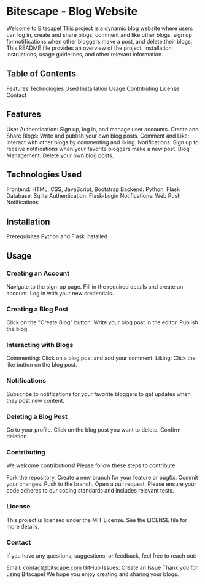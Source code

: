 # Bitescape - Blog Website
Welcome to Bitscape! This project is a dynamic blog website where users can log in, create and share blogs, comment and like other blogs, sign up for notifications when other bloggers make a post, and delete their blogs. This README file provides an overview of the project, installation instructions, usage guidelines, and other relevant information.

## Table of Contents
Features
Technologies Used
Installation
Usage
Contributing
License
Contact
## Features
User Authentication: Sign up, log in, and manage user accounts.
Create and Share Blogs: Write and publish your own blog posts.
Comment and Like: Interact with other blogs by commenting and liking.
Notifications: Sign up to receive notifications when your favorite bloggers make a new post.
Blog Management: Delete your own blog posts.
## Technologies Used
Frontend: HTML, CSS, JavaScript, Bootstrap
Backend: Python, Flask
Database: Sqlite
Authentication: Flask-Login
Notifications: Web Push Notifications
## Installation
Prerequisites
Python and Flask installed

## Usage
### Creating an Account
Navigate to the sign-up page.
Fill in the required details and create an account.
Log in with your new credentials.
### Creating a Blog Post
Click on the "Create Blog" button.
Write your blog post in the editor.
Publish the blog.
### Interacting with Blogs
Commenting: Click on a blog post and add your comment.
Liking: Click the like button on the blog post.
### Notifications
Subscribe to notifications for your favorite bloggers to get updates when they post new content.
### Deleting a Blog Post
Go to your profile.
Click on the blog post you want to delete.
Confirm deletion.
### Contributing
We welcome contributions! Please follow these steps to contribute:

Fork the repository.
Create a new branch for your feature or bugfix.
Commit your changes.
Push to the branch.
Open a pull request.
Please ensure your code adheres to our coding standards and includes relevant tests.

### License
This project is licensed under the MIT License. See the LICENSE file for more details.

### Contact
If you have any questions, suggestions, or feedback, feel free to reach out:

Email: contact@bitscape.com
GitHub Issues: Create an Issue
Thank you for using Bitscape! We hope you enjoy creating and sharing your blogs.